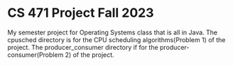 # CS 471 Project Fall 2023
My semester project for Operating Systems class that is all in Java.
The cpusched directory is for the CPU scheduling algorithms(Problem 1) of the project.
The producer_consumer directory if for the producer-consumer(Problem 2) of the project. 